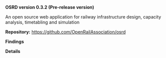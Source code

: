 **OSRD version 0.3.2 (Pre-release version)**

An open source web application for railway infrastructure design, capacity analysis, timetabling and simulation

**Repository:** https://github.com/OpenRailAssociation/osrd

**Findings**


**Details**

